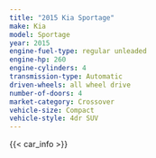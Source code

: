 ```yaml
---
title: "2015 Kia Sportage"
make: Kia
model: Sportage
year: 2015
engine-fuel-type: regular unleaded
engine-hp: 260
engine-cylinders: 4
transmission-type: Automatic
driven-wheels: all wheel drive
number-of-doors: 4
market-category: Crossover
vehicle-size: Compact
vehicle-style: 4dr SUV
---
```


{{< car_info >}}
